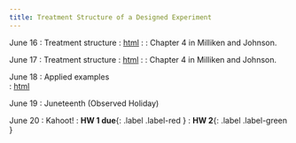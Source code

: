 ```yaml
---
title: Treatment Structure of a Designed Experiment
---
```


June 16
: Treatment structure
  : [html](#)
: [](#)
  : Chapter 4 in Milliken and Johnson. 

June 17
: Treatment structure
  : [html](#)
: [](#)
  : Chapter 4 in Milliken and Johnson. 

June 18
: Applied examples  
  : [html](#)

June 19
: Juneteenth (Observed Holiday) 

June 20
: Kahoot!
  : **HW 1 due**{: .label .label-red }
  : **HW 2**{: .label .label-green }